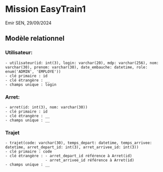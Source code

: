 # Mission EasyTrain1 
Emir SEN, 29/09/2024

## Modèle relationnel

### Utilisateur:
    - utilisateur(id: int(3), login: varchar(20), mdp: varchar(256), nom: varchar(30), prenom: varchar(30), date_embauche: datetime, role: enum('ADMIN', 'EMPLOYE'))
    - clé primaire : id
    - clé étrangère : __
    - champs unique : login

### Arret:
    - arret(id: int(3), nom: varchar(30))
    - clé primaire : id
    - clé étrangère : __
    - champs unique : __

### Trajet
    - trajet(code: varchar(30), temps_depart: datetime, temps_arrivee: datetime, arret_depart_id: int(3), arret_arrivee_id: int(3))
    - clé primaire : code
    - clé étrangère : - arret_depart_id référence à Arret(id)
                      - arret_arrivee_id référence à Arret(id)
    - champs unique : __
